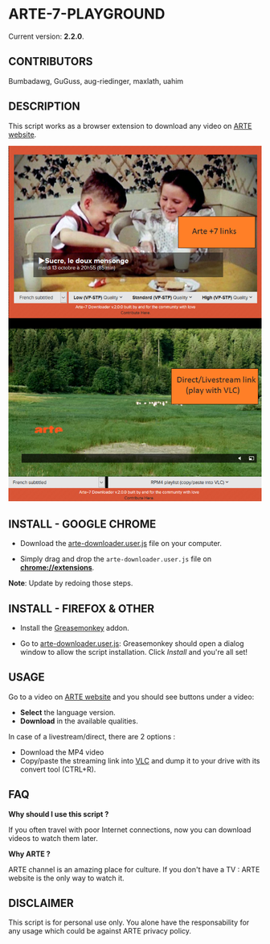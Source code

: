 ARTE-7-PLAYGROUND
=================

Current version: **2.2.0**.

CONTRIBUTORS
-----------

Bumbadawg, GuGuss, aug-riedinger, maxlath, uahim

DESCRIPTION
-----------

This script works as a browser extension to download any video on [ARTE website](http://www.arte.tv/).

![](sample.png)

INSTALL - GOOGLE CHROME
-----------------------

* Download the [arte-downloader.user.js](../../raw/master/arte-downloader.user.js) file on your computer.

* Simply drag and drop the ``arte-downloader.user.js`` file on [__chrome://extensions__](chrome://extensions).


**Note**: Update by redoing those steps.

INSTALL - FIREFOX & OTHER
-------------------------

* Install the [Greasemonkey](https://addons.mozilla.org/en-US/firefox/addon/greasemonkey/) addon.

* Go to [arte-downloader.user.js](../../raw/master/arte-downloader.user.js): Greasemonkey should open a dialog window to allow the script installation. Click *Install* and you're all set!


USAGE
-----

Go to a video on [ARTE website](http://www.arte.tv/) and you should see buttons under a video:

* **Select** the language version.
* **Download** in the available qualities.

In case of a livestream/direct, there are 2 options :
* Download the MP4 video
* Copy/paste the streaming link into [VLC](http://www.videolan.org/vlc/) and dump it to your drive with its convert tool (CTRL+R).

FAQ
---

**Why should I use this script ?**

If you often travel with poor Internet connections, now you can download videos to watch them later.

**Why ARTE ?**

ARTE channel is an amazing place for culture. If you don't have a TV : ARTE website is the only way to watch it.


DISCLAIMER
-------

This script is for personal use only. You alone have the responsability for any usage which could be against ARTE privacy policy.
